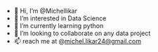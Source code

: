 - 👋 Hi, I’m @Michellikar
- 👀 I’m interested in Data Science
- 🌱 I’m currently learning python
- 💞️ I’m looking to collaborate on any data project
- 📫 reach me at @michel.likar24@gmail.com

<!---
Michellikar/Michellikar is a ✨ special ✨ repository because its `README.md` (this file) appears on your GitHub profile.
You can click the Preview link to take a look at your changes.
--->
